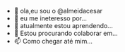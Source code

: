 - 👋 ola,eu sou o @almeidacesar
- 👀 eu me ineteresso por...
- 🌱 atualmente estou aprendendo...
- 💞️ Estou procurando colaborar em...
- 📫 Como chegar até mim...

<!---
almeidacesar/almeidacesar é um repositório ✨ especial ✨ porque seu `README.md` (este arquivo) aparece no seu perfil 
